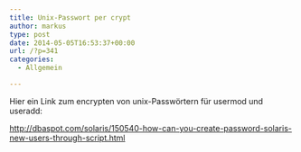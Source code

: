 ```yaml
---
title: Unix-Passwort per crypt
author: markus
type: post
date: 2014-05-05T16:53:37+00:00
url: /?p=341
categories:
  - Allgemein

---
```

Hier ein Link zum encrypten von unix-Passwörtern für usermod und useradd:
  
http://dbaspot.com/solaris/150540-how-can-you-create-password-solaris-new-users-through-script.html